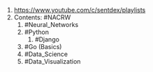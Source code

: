 1. https://www.youtube.com/c/sentdex/playlists
2. Contents: #NACRW 
	1. #Neural_Networks 
	2. #Python 
		1. #Django 
	3. #Go (Basics)
	4. #Data_Science 
	5. #Data_Visualization 